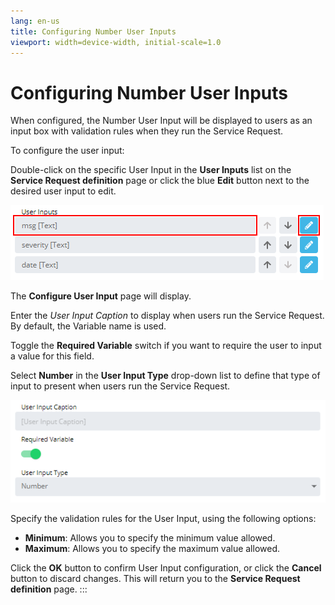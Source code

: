 ```yaml
---
lang: en-us
title: Configuring Number User Inputs
viewport: width=device-width, initial-scale=1.0
---
```


# Configuring Number User Inputs

When configured, the Number User Input will be displayed to users as an
input box with validation rules when they run the Service Request.

To configure the user input:

Double-click on the specific User Input in the **User Inputs** list on
the **Service Request definition** page or click the blue **Edit**
button next to the desired user input to edit.

![Edit User Input](../../../Resources/Images/SM/Editing-User-Input.png "Edit User Input")

The **Configure User Input** page will display.

Enter the *User Input Caption* to display when users run the Service
Request. By default, the Variable name is used.

Toggle the **Required Variable** switch if you want to require the user
to input a value for this field.

Select **Number** in the **User Input Type** drop-down list to define
that type of input to present when users run the Service Request.

![Configure User Input Screen](../../../Resources/Images/SM/Setting-Up-User-Inputs_number.png "Configure User Input Screen")

Specify the validation rules for the User Input, using the following
options:

- **Minimum**: Allows you to specify the minimum value allowed.
- **Maximum**: Allows you to specify the maximum value allowed.

Click the **OK** button to confirm User Input configuration, or click
the **Cancel** button to discard changes. This will return you to the
**Service Request definition** page.
:::
